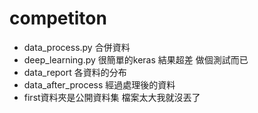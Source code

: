 # competiton
 - data_process.py 合併資料
 - deep_learning.py 很簡單的keras 結果超差 做個測試而已
 - data_report 各資料的分布
 - data_after_process 經過處理後的資料
 - first資料夾是公開資料集 檔案太大我就沒丟了
